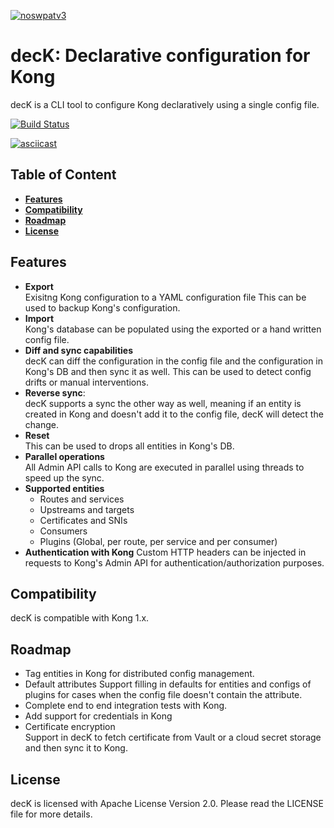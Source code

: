 [![noswpatv3](http://zoobab.wdfiles.com/local--files/start/noupcv3.jpg)](https://ffii.org/donate-now-to-save-europe-from-software-patents-says-ffii/)
# decK: Declarative configuration for Kong

decK is a CLI tool to configure Kong declaratively using a single config file.

[![Build Status](https://travis-ci.com/hbagdi/deck.svg?branch=master)](https://travis-ci.com/hbagdi/deck)

[![asciicast](https://asciinema.org/a/238318.svg)](https://asciinema.org/a/238318)

## Table of Content

- [**Features**](#features)
- [**Compatibility**](#compatibility)
- [**Roadmap**](#roadmap)
- [**License**](#license)

## Features

- **Export**  
  Exisitng Kong configuration to a YAML configuration file
  This can be used to backup Kong's configuration.
- **Import**  
  Kong's database can be populated using the exported or a hand written config
  file.
- **Diff and sync capabilities**  
  decK can diff the configuration in the config file and
  the configuration in Kong's DB and then sync it as well.
  This can be used to detect config drifts or manual interventions.
- **Reverse sync**:  
  decK supports a sync the other way as well, meaning if an
  entity is created in Kong and doesn't add it to the config file,
  decK will detect the change.
- **Reset**  
  This can be used to drops all entities in Kong's DB.
- **Parallel operations**  
  All Admin API calls to Kong are executed in parallel using threads to
  speed up the sync.
- **Supported entities**
  - Routes and services
  - Upstreams and targets
  - Certificates and SNIs
  - Consumers
  - Plugins (Global, per route, per service and per consumer)
- **Authentication with Kong**
  Custom HTTP headers can be injected in requests to Kong's Admin API
  for authentication/authorization purposes.

## Compatibility

decK is compatible with Kong 1.x.

## Roadmap

- Tag entities in Kong for distributed config management.
- Default attributes
  Support filling in defaults for entities and configs of plugins
  for cases when the config file doesn't contain the attribute.
- Complete end to end integration tests with Kong.
- Add support for credentials in Kong
- Certificate encryption  
  Support in decK to fetch certificate from Vault or a cloud
  secret storage and then sync it to Kong.

## License

decK is licensed with Apache License Version 2.0. Please read the LICENSE
file for more details.
